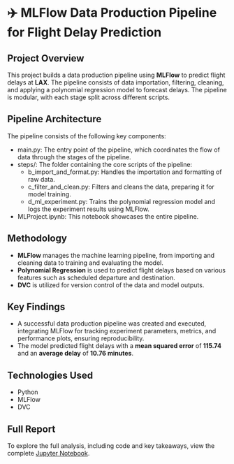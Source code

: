 # ✈️ MLFlow Data Production Pipeline for Flight Delay Prediction

## Project Overview
This project builds a data production pipeline using **MLFlow** to predict flight delays at **LAX**. The pipeline consists of data importation, filtering, cleaning, and applying a polynomial regression model to forecast delays. The pipeline is modular, with each stage split across different scripts.

## Pipeline Architecture
The pipeline consists of the following key components:
- main.py: The entry point of the pipeline, which coordinates the flow of data through the stages of the pipeline.
- steps/: The folder containing the core scripts of the pipeline:
    - b_import_and_format.py: Handles the importation and formatting of raw data.
    - c_filter_and_clean.py: Filters and cleans the data, preparing it for model training.
    - d_ml_experiment.py: Trains the polynomial regression model and logs the experiment results using MLFlow.
- MLProject.ipynb: This notebook showcases the entire pipeline.

## Methodology
- **MLFlow** manages the machine learning pipeline, from importing and cleaning data to training and evaluating the model.
- **Polynomial Regression** is used to predict flight delays based on various features such as scheduled departure and destination.
- **DVC** is utilized for version control of the data and model outputs.

## Key Findings
- A successful data production pipeline was created and executed, integrating MLFlow for tracking experiment parameters, metrics, and performance plots, ensuring reproducibility.
- The model predicted flight delays with a **mean squared error** of **115.74** and an **average delay** of **10.76 minutes**.

## Technologies Used
- Python
- MLFlow
- DVC

## Full Report
To explore the full analysis, including code and key takeaways, view the complete [Jupyter Notebook](./MLProject.ipynb).